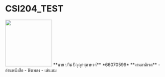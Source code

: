 # CSI204_TEST
<img src="https://scontent.fbkk28-1.fna.fbcdn.net/v/t39.30808-6/434095436_1559481131514866_3029314437968100575_n.jpg?_nc_cat=100&ccb=1-7&_nc_sid=6ee11a&_nc_ohc=0nOqW_7kZwkQ7kNvgF_0sgb&_nc_oc=AdiughIoY92DT2n01BwebcP2eAaX0aUv88boRx7qmcPxw4gibPLm56vfjdCJePrN9SY&_nc_zt=23&_nc_ht=scontent.fbkk28-1.fna&_nc_gid=AUf1F9Oih3jbN-1K7LLZa47&oh=00_AYCJ4VZkcTMqU-XsgJzowgdeyx6IksuuqeMDRnl7O0yfwA&oe=67C47636" width="150" class="rounded-circle" />
**นาย ปวิช ปัญญาศุภาพงศ์**
*66070599*
**งานอาดิเรค**
- อ่านหนังสือ
- ฟังเพลง
- เล่นเกม
